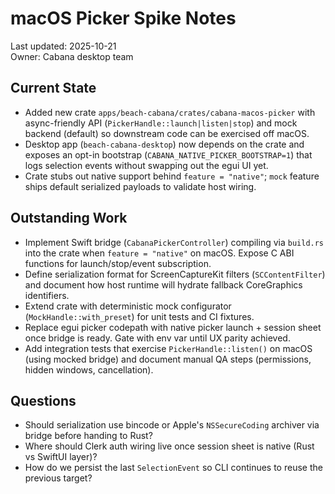# macOS Picker Spike Notes

Last updated: 2025-10-21  
Owner: Cabana desktop team

## Current State
- Added new crate `apps/beach-cabana/crates/cabana-macos-picker` with async-friendly API (`PickerHandle::launch|listen|stop`) and mock backend (default) so downstream code can be exercised off macOS.
- Desktop app (`beach-cabana-desktop`) now depends on the crate and exposes an opt-in bootstrap (`CABANA_NATIVE_PICKER_BOOTSTRAP=1`) that logs selection events without swapping out the egui UI yet.
- Crate stubs out native support behind `feature = "native"`; `mock` feature ships default serialized payloads to validate host wiring.

## Outstanding Work
- Implement Swift bridge (`CabanaPickerController`) compiling via `build.rs` into the crate when `feature = "native"` on macOS. Expose C ABI functions for launch/stop/event subscription.
- Define serialization format for ScreenCaptureKit filters (`SCContentFilter`) and document how host runtime will hydrate fallback CoreGraphics identifiers.
- Extend crate with deterministic mock configurator (`MockHandle::with_preset`) for unit tests and CI fixtures.
- Replace egui picker codepath with native picker launch + session sheet once bridge is ready. Gate with env var until UX parity achieved.
- Add integration tests that exercise `PickerHandle::listen()` on macOS (using mocked bridge) and document manual QA steps (permissions, hidden windows, cancellation).

## Questions
- Should serialization use bincode or Apple's `NSSecureCoding` archiver via bridge before handing to Rust?  
- Where should Clerk auth wiring live once session sheet is native (Rust vs SwiftUI layer)?  
- How do we persist the last `SelectionEvent` so CLI continues to reuse the previous target?
